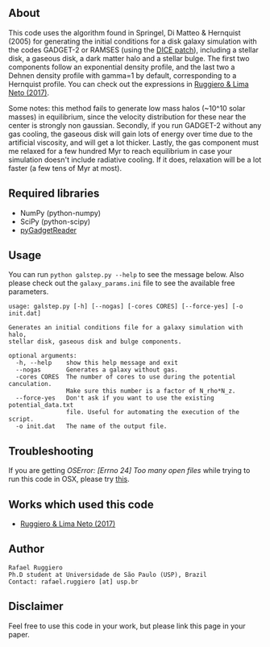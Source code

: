 ## About

This code uses the algorithm found in Springel, Di Matteo & Hernquist
(2005) for generating the initial conditions for a disk galaxy simulation
with the codes GADGET-2 or RAMSES (using the [DICE patch](https://bitbucket.org/vperret/dice/wiki/RAMSES%20simulation)), including 
a stellar disk, a gaseous disk, a dark matter halo and a stellar bulge. The
first two components follow an exponential density profile, and the last
two a Dehnen density profile with gamma=1 by default, corresponding to a 
Hernquist profile. You can check out the expressions in
[Ruggiero & Lima Neto (2017)](http://adsabs.harvard.edu/cgi-bin/bib_query?arXiv:1703.08550).

Some notes: this method fails to generate low mass halos (~10^10 solar
masses) in equilibrium, since the velocity distribution for these near
the center is strongly non gaussian. Secondly, if you run GADGET-2
without any gas cooling, the gaseous disk will gain lots of energy over
time due to the artificial viscosity, and will get a lot thicker. Lastly,
the gas component must me relaxed for a few hundred Myr to reach equilibrium
in case your simulation doesn't include radiative cooling. If it does,
relaxation will be a lot faster (a few tens of Myr at most).


## Required libraries
 
* NumPy (python-numpy)
* SciPy (python-scipy)
* [pyGadgetReader](https://bitbucket.org/rthompson/pygadgetreader)


## Usage

You can run `python galstep.py --help` to see the message below. Also please
check out the `galaxy_params.ini` file to see the available free parameters.

    usage: galstep.py [-h] [--nogas] [-cores CORES] [--force-yes] [-o init.dat]

    Generates an initial conditions file for a galaxy simulation with halo,
    stellar disk, gaseous disk and bulge components.

    optional arguments:
      -h, --help    show this help message and exit
      --nogas       Generates a galaxy without gas.
      -cores CORES  The number of cores to use during the potential canculation.
                    Make sure this number is a factor of N_rho*N_z.
      --force-yes   Don't ask if you want to use the existing potential_data.txt
                    file. Useful for automating the execution of the script.
      -o init.dat   The name of the output file.


## Troubleshooting

If you are getting *OSError: [Errno 24] Too many open files* while trying
to run this code in OSX, please try [this](https://superuser.com/questions/302754/increase-the-maximum-number-of-open-file-descriptors-in-snow-leopard/514049#514049).


## Works which used this code

* [Ruggiero & Lima Neto (2017)](http://adsabs.harvard.edu/cgi-bin/bib_query?arXiv:1703.08550)



## Author

    Rafael Ruggiero
    Ph.D student at Universidade de São Paulo (USP), Brazil
    Contact: rafael.ruggiero [at] usp.br


## Disclaimer

Feel free to use this code in your work, but please link this page
in your paper.
